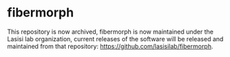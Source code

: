 ﻿# fibermorph

This repository is now archived, fibermorph is now maintained under the Lasisi lab organization, current releases of the software will be released and maintained from that repository: https://github.com/lasisilab/fibermorph. 
